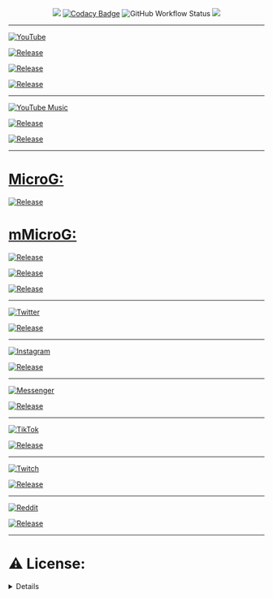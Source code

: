 <div align="center">

[![](https://visitcount.itsvg.in/api?id=Fioren&label=Visitors&color=6&icon=5&pretty=true)](https://visitcount.itsvg.in)
[![Codacy Badge](https://app.codacy.com/project/badge/Grade/ea7a68dbfe8b4429ad8f84e49d3a4173)](https://app.codacy.com/gh/FiorenMas/Revanced-And-Revanced-Extended-Non-Root/dashboard?utm_source=gh&utm_medium=referral&utm_content=&utm_campaign=Badge_grade)
![GitHub Workflow Status](https://img.shields.io/github/actions/workflow/status/fiorenmas/Revanced-And-Revanced-Extended-Non-Root/patch.yml)
[![](https://img.shields.io/badge/Telegram-2CA5E0)](https://t.me/fioren374)
  
</div>

---

[![YouTube](https://img.shields.io/badge/YouTube-%23FF0000.svg?style=for-the-badge&logo=YouTube&logoColor=white)](https://play.google.com/store/apps/details?id=com.google.android.youtube)

[![Release](https://img.shields.io/github/downloads/FiorenMas/Revanced-And-Revanced-Extended-Non-Root/all/total?label=Revanced%20Extended&style=for-the-badge)](https://github.com/FiorenMas/Revanced-And-Revanced-Extended-Non-Root/releases/download/all/youtube-revanced-extended.apk) 

[![Release](https://img.shields.io/github/downloads/FiorenMas/Revanced-And-Revanced-Extended-Non-Root/all/total?label=Revanced&style=for-the-badge)](https://github.com/FiorenMas/Revanced-And-Revanced-Extended-Non-Root/releases/download/all/youtube-revanced.apk)

[![Release](https://img.shields.io/github/downloads/fiorenmas/Revanced-And-Revanced-Extended-Non-Root/all/total?label=Revanced%20Extended%20for%20Android%206%20%26%207&style=for-the-badge)](https://github.com/FiorenMas/Revanced-And-Revanced-Extended-Non-Root/releases/download/all/youtube-revanced-extended-android-6-7.apk)

---

[![YouTube Music](https://img.shields.io/badge/YouTube_Music-FF0000?style=for-the-badge&logo=youtube-music&logoColor=white)](https://play.google.com/store/apps/details?id=com.google.android.apps.youtube.music)

[![Release](https://img.shields.io/github/downloads/FiorenMas/Revanced-And-Revanced-Extended-Non-Root/all/total?label=Revanced%20Extended&style=for-the-badge)](https://github.com/FiorenMas/Revanced-And-Revanced-Extended-Non-Root/releases/download/all/youtube-music-revanced-extended.apk) 

[![Release](https://img.shields.io/github/downloads/FiorenMas/Revanced-And-Revanced-Extended-Non-Root/all/total?label=Revanced&style=for-the-badge)](https://github.com/FiorenMas/Revanced-And-Revanced-Extended-Non-Root/releases/download/all/youtube-music-revanced.apk)

---

# [MicroG:](https://github.com/inotia00/VancedMicroG)

[![Release](https://img.shields.io/github/v/release/inotia00/vancedmicrog?label=All-arch&style=for-the-badge)](https://github.com/inotia00/VancedMicroG/releases/latest/download/microg.apk)

# [mMicroG:](https://github.com/inotia00/mMicroG/)
[![Release](https://img.shields.io/github/v/release/inotia00/vancedmicrog?label=All-arch&style=for-the-badge)](https://github.com/inotia00/mMicroG/releases/latest/download/microg.apk)

[![Release](https://img.shields.io/github/v/release/inotia00/vancedmicrog?label=arm64-v8a&style=for-the-badge)](https://github.com/inotia00/mMicroG/releases/latest/download/microg_arm64-v8a.apk)
  
[![Release](https://img.shields.io/github/v/release/inotia00/vancedmicrog?label=armeabi-v7a&style=for-the-badge)](https://github.com/inotia00/mMicroG/releases/latest/download/microg_armeabi-v7a.apk)

---

[![Twitter](https://img.shields.io/badge/Twitter-%231DA1F2.svg?style=for-the-badge&logo=Twitter&logoColor=white)](https://play.google.com/store/apps/details?id=com.twitter.android)

[![Release](https://img.shields.io/github/downloads/FiorenMas/Revanced-And-Revanced-Extended-Non-Root/all/total?label=Revanced&style=for-the-badge)](https://github.com/FiorenMas/Revanced-And-Revanced-Extended-Non-Root/releases/download/all/twitter-revanced.apk)

---

[![Instagram](https://img.shields.io/badge/Instagram-%23E4405F.svg?style=for-the-badge&logo=Instagram&logoColor=white)](https://play.google.com/store/apps/details?id=com.instagram.android)

[![Release](https://img.shields.io/github/downloads/FiorenMas/Revanced-And-Revanced-Extended-Non-Root/all/total?label=Revanced&style=for-the-badge)](https://github.com/FiorenMas/Revanced-And-Revanced-Extended-Non-Root/releases/download/all/instagram-revanced.apk)

---

[![Messenger](https://img.shields.io/badge/Messenger-00B2FF?style=for-the-badge&logo=messenger&logoColor=white)](https://play.google.com/store/apps/details?id=com.facebook.orca)

[![Release](https://img.shields.io/github/downloads/FiorenMas/Revanced-And-Revanced-Extended-Non-Root/all/total?label=Revanced&style=for-the-badge)](https://github.com/FiorenMas/Revanced-And-Revanced-Extended-Non-Root/releases/download/all/messenger-revanced.apk)

---

[![TikTok](https://img.shields.io/badge/TikTok-%23000000.svg?style=for-the-badge&logo=TikTok&logoColor=white)](https://play.google.com/store/apps/details?id=com.ss.android.ugc.trill)

[![Release](https://img.shields.io/github/downloads/FiorenMas/Revanced-And-Revanced-Extended-Non-Root/all/total?label=Revanced&style=for-the-badge)](https://github.com/FiorenMas/Revanced-And-Revanced-Extended-Non-Root/releases/download/all/tiktok-revanced.apk)

---

[![Twitch](https://img.shields.io/badge/Twitch-%239146FF.svg?style=for-the-badge&logo=Twitch&logoColor=white)](https://play.google.com/store/apps/details?id=tv.twitch.android.app)

[![Release](https://img.shields.io/github/downloads/FiorenMas/Revanced-And-Revanced-Extended-Non-Root/all/total?label=Revanced&style=for-the-badge)](https://github.com/FiorenMas/Revanced-And-Revanced-Extended-Non-Root/releases/download/all/twitch-revanced.apk)

---

[![Reddit](https://img.shields.io/badge/Reddit-%23FF4500.svg?style=for-the-badge&logo=Reddit&logoColor=white)](https://play.google.com/store/apps/details?id=com.reddit.frontpage)

[![Release](https://img.shields.io/github/downloads/FiorenMas/Revanced-And-Revanced-Extended-Non-Root/all/total?label=Revanced&style=for-the-badge)](https://github.com/FiorenMas/Revanced-And-Revanced-Extended-Non-Root/releases/download/all/reddit-revanced.apk)

---

# ⚠️ License:
<details>

[@luxysiv](https://github.com/luxysiv/yt-revanced-nonroot) - [GPL-3.0](https://github.com/luxysiv/revanced-nonroot/blob/main/LICENSE)

[Revanced Patches](https://github.com/revanced/revanced-patches) - [GPL-3.0](https://github.com/revanced/revanced-patches/blob/main/LICENSE)

[Revanced Extended Patches](https://github.com/inotia00/revanced-patches/tree/revanced-extended) - [GPL-3.0](https://github.com/inotia00/revanced-patches/blob/revanced-extended/LICENSE)

[Revanced Extended for Android 6 & 7 Patches](https://github.com/kitadai31/revanced-patches-android6-7/tree/revanced-extended) - [GPL-3.0](https://github.com/kitadai31/revanced-patches-android6-7/blob/revanced-extended/LICENSE)

[Markdown Badges](https://github.com/Ileriayo/markdown-badges) - [MIT](https://github.com/Ileriayo/markdown-badges/blob/master/LICENSE)

[Revanced CLI](https://github.com/revanced/revanced-cli) - [GPL-3.0](https://github.com/revanced/revanced-cli/blob/main/LICENSE)

[Revanced Integrations](https://github.com/revanced/revanced-integrations) - [GPL-3.0](https://github.com/revanced/revanced-integrations/blob/main/LICENSE)

[Revanced Extended CLI](https://github.com/inotia00/revanced-cli) - [GPL-3.0](https://github.com/inotia00/revanced-cli/blob/main/LICENSE)

[Revanced Extended Integrations](https://github.com/inotia00/revanced-integrations) - [GPL-3.0](https://github.com/inotia00/revanced-integrations/blob/main/LICENSE)

[Revanced Extended for Android 6 & 7 Integrations](https://github.com/kitadai31/revanced-integrations) - [GPL-3.0](https://github.com/kitadai31/revanced-integrations/blob/revanced-extended/LICENSE)

</details>
